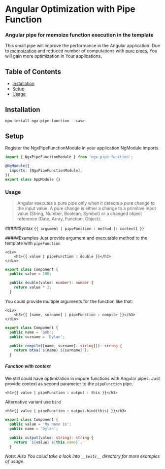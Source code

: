 # Angular Optimization with Pipe Function 
### Angular pipe for memoize function execution in the template


This small pipe will improve the performance in the Angular application.
Due to [memoization](https://en.wikipedia.org/wiki/Memoization) and reduced number of computations with [pure pipes](https://angular.io/guide/pipes#pure-pipes), You will gain more optimization in Your applications.

## Table of Contents
* [Installation](#installation)
* [Setup](#setup)
* [Usage](#usage)

## Installation

`npm install ngx-pipe-function --save`

## Setup

Register the NgxPipeFunctionModule in your application NgModule imports.

```ts
import { NgxPipeFunctionModule } from 'ngx-pipe-function';

@NgModule({
  imports: [NgxPipeFunctionModule],
})
export class AppModule {}
```

### Usage

> Angular executes a pure pipe only when it detects a pure change to the input value. A pure change is either a change to a primitive input value (String, Number, Boolean, Symbol) or a changed object reference (Date, Array, Function, Object).

#####Syntax
`{{ argument | pipeFunction : method [: context] }}`

#####Examples
Just provide argument and executable method to the template with `pipeFunction` 

```angular2html
<div>
    <h3>{{ value | pipeFunction : double }}</h3>
</div>
```
```ts
export class Component {
  public value = 100;

  public double(value: number): number {
    return value * 2;
  }
```

You could provide multiple arguments for the function like that:
```angular2html
<div>
    <h3>{{ [name, surname] | pipeFunction : compile }}</h3>
</div>
```
```ts
export class Component {
  public name = 'Bob';
  public surname = 'Dylan';

  public compile([name, surname]: string[]): string {
    return btoa(`${name} ${surname}`);
  }
```

##### Function with context

We still could have optimization in impure functions with Angular pipes.
Just provide context as second parameter to the `pipeFunction` pipe.

```angular2html
<h3>{{ value | pipeFunction : output : this }}</h3>
```

Alternative variant use `bind`

```angular2html
<h3>{{ value | pipeFunction : output.bind(this) }}</h3>
```

```ts
export class Component {
  public value = 'My name is';
  public name = 'Dylan';

  public output(value: string): string {
    return `${value} ${this.name}`;
  }
```


*Note: Also You colud take a look into `__tests__` directory for more examples of usage.*
